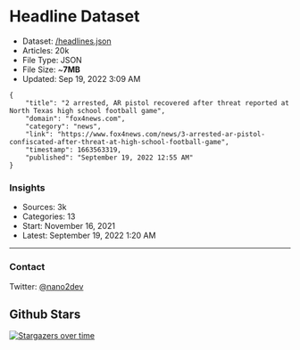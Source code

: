 # Headline Dataset

- Dataset: [/headlines.json](https://raw.githubusercontent.com/fwd/news/master/headlines.json) 
- Articles: 20k
- File Type: JSON
- File Size: ~**7MB**
- Updated: Sep 19, 2022 3:09 AM

```
{
    "title": "2 arrested, AR pistol recovered after threat reported at North Texas high school football game",
    "domain": "fox4news.com",
    "category": "news",
    "link": "https://www.fox4news.com/news/3-arrested-ar-pistol-confiscated-after-threat-at-high-school-football-game",
    "timestamp": 1663563319,
    "published": "September 19, 2022 12:55 AM"
}
```

### Insights

- Sources: 3k
- Categories: 13
- Start: November 16, 2021
- Latest: September 19, 2022 1:20 AM

---

### Contact 

Twitter: [@nano2dev](https://twitter.com/nano2dev)

## Github Stars

[![Stargazers over time](https://starchart.cc/fwd/news.svg)](https://starchart.cc/fwd/news)
